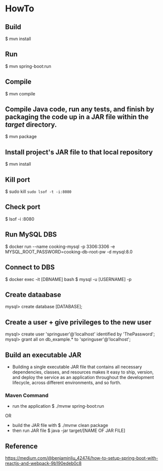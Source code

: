 # HowTo
## Build
$ mvn install

## Run
$ mvn spring-boot:run

## Compile
$ mvn compile

## Compile Java code, run any tests, and finish by packaging the code up in a JAR file within the _target_ directory.
$ mvn package

## Install project's JAR file to that local repository
$ mvn install

## Kill port
$ sudo kill `sudo lsof -t -i:8080`

## Check port
$ lsof -i :8080

## Run MySQL DBS
$ docker run --name cooking-mysql -p 3306:3306 -e MYSQL_ROOT_PASSWORD=cooking-db-root-pw -d mysql:8.0

## Connect to DBS
$ docker exec -it [DBNAME] bash
$ mysql -u [USERNAME] -p

## Create dataabase
mysql> create database [DATABASE]; 

## Create a user + give privileges to the new user
mysql> create user 'springuser'@'localhost' identified by 'ThePassword';
mysql> grant all on db_example.* to 'springuser'@'localhost';


## Build an executable JAR
- Building a single executable JAR file that contains all necessary dependencies, classes, and resources makes it easy to ship, version, and deploy the service as an application throughout the development lifecycle, across different environments, and so forth.

### Maven Command
- run the application
$ ./mvnw spring-boot:run 

OR

- build the JAR file with
$ ./mvnw clean package
- then run JAR file
$ java -jar target/[NAME OF JAR FILE]



## Reference
https://medium.com/@benjaminliu_42474/how-to-setup-spring-boot-with-reactjs-and-webpack-9b190edeb0c8
